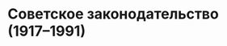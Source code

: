 # Советское законодательство (1917–1991)

<table id="lawssovetunion" class="table"  style="width:100%"></table>